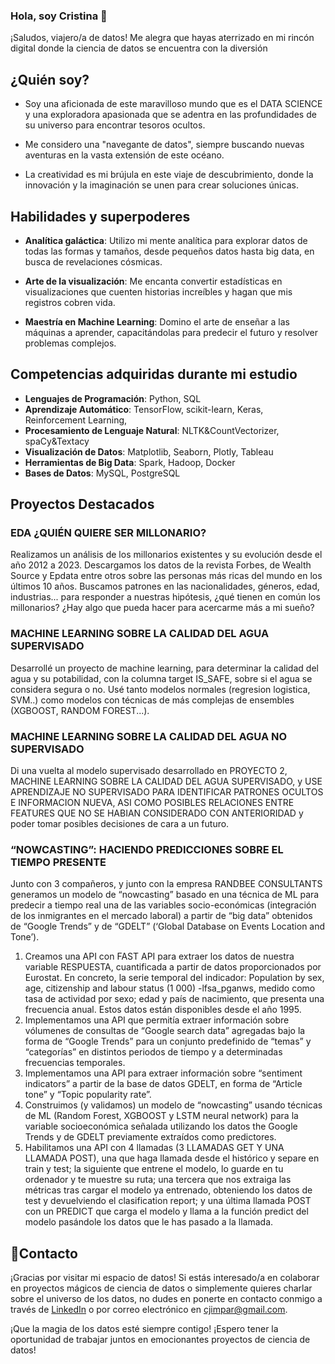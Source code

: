 ### Hola, soy Cristina 👋

¡Saludos, viajero/a de datos! Me alegra que hayas aterrizado en mi rincón digital donde la ciencia de datos se encuentra con la diversión

## ¿Quién soy?

- Soy una aficionada de este maravilloso mundo que es el DATA SCIENCE y una exploradora apasionada que se adentra en las profundidades de su universo para encontrar tesoros ocultos.

- Me considero una "navegante de datos", siempre buscando nuevas aventuras en la vasta extensión de este océano.

-  La creatividad es mi brújula en este viaje de descubrimiento, donde la innovación y la imaginación se unen para crear soluciones únicas.

## Habilidades y superpoderes

-  **Analítica galáctica**: Utilizo mi mente analítica para explorar datos de todas las formas y tamaños, desde pequeños datos hasta big data, en busca de revelaciones cósmicas.

-  **Arte de la visualización**: Me encanta convertir estadísticas en visualizaciones que cuenten historias increíbles y hagan que mis registros cobren vida.

-  **Maestría en Machine Learning**: Domino el arte de enseñar a las máquinas a aprender, capacitándolas para predecir el futuro y resolver problemas complejos.

## Competencias adquiridas durante mi estudio

- **Lenguajes de Programación**: Python, SQL
- **Aprendizaje Automático**: TensorFlow, scikit-learn, Keras, Reinforcement Learning, 
- **Procesamiento de Lenguaje Natural**: NLTK&CountVectorizer, spaCy&Textacy
- **Visualización de Datos**: Matplotlib, Seaborn, Plotly, Tableau
- **Herramientas de Big Data**: Spark, Hadoop, Docker
- **Bases de Datos**: MySQL, PostgreSQL

## Proyectos Destacados

### EDA ¿QUIÉN QUIERE SER MILLONARIO?

Realizamos un análisis de los millonarios existentes y su evolución desde el año 2012 a 2023. Descargamos los datos de la revista Forbes, de Wealth Source y Epdata entre otros sobre las personas más ricas del mundo en los últimos 10 años.
Buscamos patrones en las nacionalidades, géneros, edad, industrias... para responder a nuestras hipótesis, ¿qué tienen en común los millonarios? ¿Hay algo que pueda hacer para acercarme más a mi sueño?

### MACHINE LEARNING SOBRE LA CALIDAD DEL AGUA SUPERVISADO

Desarrollé un proyecto de machine learning, para determinar la calidad del agua y su potabilidad, con la columna target IS_SAFE, sobre si el agua se considera segura o no. Usé tanto modelos normales (regresion logistica, SVM..) como modelos con técnicas de más complejas de ensembles (XGBOOST, RANDOM FOREST...).

### MACHINE LEARNING SOBRE LA CALIDAD DEL AGUA NO SUPERVISADO

Di una vuelta al modelo supervisado desarrollado en PROYECTO 2, MACHINE LEARNING SOBRE LA CALIDAD DEL AGUA SUPERVISADO, y USE APRENDIZAJE NO SUPERVISADO PARA IDENTIFICAR PATRONES OCULTOS E INFORMACION NUEVA, ASI COMO POSIBLES RELACIONES ENTRE FEATURES QUE NO SE HABIAN CONSIDERADO CON ANTERIORIDAD y poder tomar posibles decisiones de cara a un futuro.

### “NOWCASTING”: HACIENDO PREDICCIONES SOBRE EL TIEMPO PRESENTE

Junto con 3 compañeros, y junto con la empresa RANDBEE CONSULTANTS generamos un modelo de “nowcasting” basado en una técnica de ML para predecir a tiempo real una de las variables socio-económicas (integración de los inmigrantes en el mercado laboral) a partir de “big data” obtenidos de “Google Trends” y de “GDELT” (‘Global Database on Events Location and Tone’).
1.  Creamos una API con FAST API para extraer los datos de nuestra variable RESPUESTA, cuantificada a partir de datos proporcionados por Eurostat. En concreto, la serie temporal del indicador: Population by sex, age, citizenship and labour status (1 000) -lfsa_pganws, medido como tasa de actividad por sexo; edad y país de nacimiento, que presenta una frecuencia anual. Estos datos están disponibles desde el año 1995.
2.	Implementamos una API que permitía extraer información sobre vólumenes de consultas de “Google search data” agregadas bajo la forma de “Google Trends” para un conjunto predefinido de “temas” y “categorías” en distintos periodos de tiempo y a determinadas frecuencias temporales.
3.	Implementamos una API para extraer información sobre “sentiment indicators” a partir de la base de datos GDELT, en forma de “Article tone” y “Topic popularity rate”.
4.	Construimos (y validamos) un modelo de “nowcasting” usando técnicas de ML (Random Forest, XGBOOST y LSTM neural network) para la variable socioeconómica señalada utilizando los datos the Google Trends y de GDELT previamente extraídos como predictores.
5.	Habilitamos una API con 4 llamadas (3 LLAMADAS GET Y UNA LLAMADA POST), una que haga llamada desde el histórico y separe en train y test; la siguiente que entrene el modelo, lo guarde en tu ordenador y te muestre su ruta; una tercera que nos extraiga las métricas tras cargar el modelo ya entrenado, obteniendo los datos de test y devuelviendo el clasification report; y una última llamada POST con un PREDICT que carga el modelo y llama a la función predict del modelo pasándole los datos que le has pasado a la llamada. 
   
## 🎉Contacto

¡Gracias por visitar mi espacio de datos! Si estás interesado/a en colaborar en proyectos mágicos de ciencia de datos o simplemente quieres charlar sobre el universo de los datos, no dudes en ponerte en contacto conmigo a través de [LinkedIn](https://www.linkedin.com/in/cristina-jim%C3%A9nez-parrado/) o por correo electrónico en cjimpar@gmail.com.

¡Que la magia de los datos esté siempre contigo!
¡Espero tener la oportunidad de trabajar juntos en emocionantes proyectos de ciencia de datos!


